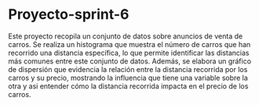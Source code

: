 # Proyecto-sprint-6
Este proyecto recopila un conjunto de datos sobre anuncios de venta de carros. Se realiza un histograma que muestra el número de carros que han recorrido una  distancia específica, lo que permite identificar las distancias más comunes entre este conjunto de datos. Además, se elabora un gráfico de dispersión que evidencia la relación entre la distancia recorrida por los carros y su precio, mostrando la influencia que tiene una variable sobre la otra y asi entender cómo la distancia recorrida impacta en el precio de los carros.
